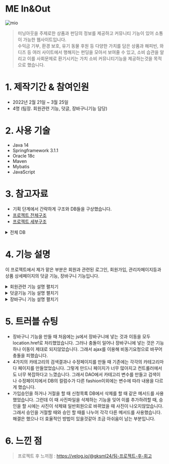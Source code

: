 # ME In&Out
![mio](https://user-images.githubusercontent.com/90094696/161173945-04d8404c-6b71-4704-ae6d-1d53bd9ae048.png)  
> 미닝아웃을 주제로한 상품과 펀딩의 정보를 제공하고 커뮤니티 기능이 있어 소통이 가능한 웹사이트입니다.  
> 수익금 기부, 환경 보호, 유기 동물 후원 등 다양한 가치를 담은 상품과 해피빈, 와디즈 등 여러 사이트에서 행해지는 펀딩을 모아서 보여줄 수 있고, 소비 습관을 알리고 이를 사회문제로 환기시키는 가치 소비 커뮤니티기능을
> 제공하는것을 목적으로 했습니다.


# 1. 제작기간 & 참여인원
* 2022년 2월 21일 ~ 3월 25일
* 4명 (팀장. 회원관련 기능, 덧글, 장바구니기능 담당)

# 2. 사용 기술
* Java 14
* Springframework 3.1.1
* Oracle 18c
* Maven
* Mybatis
* JavaScript

# 3. 참고자료
* 기획 단계에서 간략하게 구조와 DB들을 구상했습니다.   
* [프로젝트 전체구조](https://drive.google.com/file/d/1voVVVPvcnnfWAr6dQFk5IZL15XypMqGR/view)    
* [프로젝트 세부구조](https://drive.google.com/file/d/1sekZjojhVVqkqo02eQrnCGRvW7S-CBS7/view?usp=sharing)
<details markdown="1">
<summary>전체 DB</summary>

![DB](https://user-images.githubusercontent.com/90094696/164127886-f750b5ba-4d9b-40f1-a5d1-6f2aa53dc811.png)

</details>

# 4. 기능 설명
이 프로젝트에서 제가 맡은 부분은 회원과 관련된 로그인, 회원가입, 관리자페이지등과 상품 상세페이지의 덧글 기능, 장바구니 기능입니다.  

<details markdown="1">
<summary>회원관련 기능 설명 펼치기</summary>

### 1. 로그인

![제목 없는 프레젠테이션 (3)](https://user-images.githubusercontent.com/90094696/164469296-09c16b67-f428-437f-a571-5c10824bf98e.jpg)

<details markdown="1">
<summary>Controller</summary>

```java
	@RequestMapping(value = "/account.login", method = RequestMethod.POST)
	public String login(Account account, HttpServletRequest request) {
		aDAO.login(account, request);
		aDAO.loginCheck(request);
		String result = (String) request.getAttribute("result");
		if (result.equals("1") || result.equals("2")) {
			request.setAttribute("contentPage", "account/loginFail.jsp");
		} else {
			pDAO.getProductrandom(request);
			request.setAttribute("contentPage", "home.jsp");
		}
		return "index";
	}
```
</details>

<details markdown="1">
<summary>DAO</summary>

```java
	public void login(Account account, HttpServletRequest request) {
		Account dbAccount = ss.getMapper(AccountMapper.class).getAccountByID(account);
		if (dbAccount != null) {
			if (account.getA_pw().equals(dbAccount.getA_pw())) {
				request.getSession().setAttribute("loginAccount", dbAccount);
				request.getSession().setMaxInactiveInterval(60 * 1000);
				request.setAttribute("result", "0");
			} else {
				request.setAttribute("result", "1");// pw오류
			}
		} else {
			request.setAttribute("result", "2");// 없는 id
		}
	}
```
</details>

* 로그인은 DB의 ID와 비밀번호가 일치한 경우에 세션을 얻어 회원 정보를 실었습니다.
* 로그인이 실패할 경우를 구분하기위해 변수를 설정하고 return되는 변수의 값에 따라 이동하는 페이지를 다르게했습니다.

### 2. 회원가입 

![제목 없는 프레젠테이션 (2)](https://user-images.githubusercontent.com/90094696/164468334-b1cd0f7f-f385-4c81-a484-e8c20522ccbc.jpg)

<details markdown="1">
<summary>Ajax</summary>

```java
function idCheck(){
	$("#join_idInput").blur(function(){
		var id_check = document.getElementById("join_idInput");
		$.ajax({
			url : '/mio/account.idCheck?a_id='+id_check.value,
			type:'get',
			success : function(data){
					console.log(data);
					console.log(id_check.value);
				if(data == 1){
					// 1은 중복
					$("#id_check").text("이미 사용중인 id입니다.");
					$("#id_check").css("color","red");
					document.getElementById("idCheckOk").value="idUncheck";
				}else{
					if(id_check.value == ""){
					$("#id_check").text("id를 입력해주세요.");
					$("#id_check").css("color","red");
					}else if(containsHS(id_check)){
						$("#id_check").text("영어/숫자만 입력해주세요.");
						$("#id_check").css("color","red");
					}else if(lessThan(id_check,6)){
						$("#id_check").text("6자 이상 입력해주세요.");
						$("#id_check").css("color","red");
					}
					else{
						$("#id_check").text("사용 가능한 ID입니다.");
						$("#id_check").css("color","green");
						document.getElementById("idCheckOk").value="idCheckOk";
					
					}
				}
			}
		});
	});
}
```
</details>

<details markdown="1">
<summary>Controller,DAO</summary>

```java
// Controller
@RequestMapping(value = "/account.idCheck", method = RequestMethod.GET)
	@ResponseBody
	public int idCheck(@RequestParam("a_id") String a_id, HttpServletRequest request) {
		aDAO.loginCheck(request);
		return aDAO.idCheck(a_id);
	}
  
// DAO
public int idCheck(String a_id) {
		int result1;
		int result2;
		
		result1 = ss.getMapper(AccountMapper.class).idCheck(a_id);
		result2 = ss.getMapper(AccountMapper.class).idCheckS(a_id);
		
		int result;
		
		if (result1 == 1 || result2 == 1) {
			result = 1;
		} else {
			result = 0;
		}
		return result;
	}
```
</details>

* ID 중복체크에서는 ajax 비동기요청으로 입력값에 따른 결과를 표시해주었습니다.
* 이 때 중복체크를 하지 않았을 경우 가입이 되지않도록 확인용 변수를 만들어 사용가능한 ID를 입력했을 경우에만 변수를 확인완료된 값으로 변경해주었습니다.
* 다른 값들에는 js를 이용해 유효성검사를 해주었습니다.   
* 일반 회원의 경우 바로 회원DB에, 판매자의 경우 가입신청DB에 insert됩니다.   

### 3. 관리자페이지
* 관리자 페이지는 등급조정과 가입승인 두가지 기능이 있습니다. jstl을 이용해서 관리자 등급일 때만 버튼이 활성화됩니다.   

![제목 없는 프레젠테이션 (4)](https://user-images.githubusercontent.com/90094696/164470231-0f9c1bea-c735-4d84-a42e-e1a2d0fe0a3a.jpg)

<details markdown="1">
<summary>Controller,DAO</summary>

```java
// Controller
@RequestMapping(value = "/account.updategrade", method = RequestMethod.GET)
	public String gradeUpdate(Account account, HttpServletRequest request) {
		if (aDAO.loginCheck(request)) {
			aDAO.updateGrade(account, request);
			aDAO.getAllAccount(1, request);
			request.setAttribute("contentPage", "account/updateGrade.jsp");
		} else {
			pDAO.getProductrandom(request);
			request.setAttribute("contentPage", "home.jsp");
		}
		return "index";
	}
// DAO
public void updateGrade(Account account, HttpServletRequest request) {
		if (ss.getMapper(AccountMapper.class).updateGrade(account) == 1) {
			request.setAttribute("result", "수정성공"); // 확인용
		} else {
			request.setAttribute("result", "수정실패");
		}
	}
```
</details>  
  
* 등급 조정에서는 ID와 변경할 등급의 정보를 실어서 컨트롤러로 보냅니다. 
* pk인 ID로 where절을 만들어 등급을 수정해줍니다.   
* 이름과 ID로 검색을 할 수 있도록 했습니다.

![제목 없는 프레젠테이션 (5)](https://user-images.githubusercontent.com/90094696/164471433-fe9aa9c5-70b8-4819-a15a-8cea503c9dc3.jpg)

<details markdown="1">
<summary>Controller,DAO</summary>

```java
// Controller
@RequestMapping(value = "/account.sellerJoin.do", method = RequestMethod.GET)
	public String sellerJoin(Account account, Seller seller, HttpServletRequest request) {
		if (aDAO.loginCheck(request)) {
			aDAO.sellerToAccount(account, seller, request);
			aDAO.deleteSellerjoin(seller, request);
			aDAO.getSeller(request);
			request.setAttribute("contentPage", "account/joinConfirm.jsp");
		} else {
			pDAO.getProductrandom(request);
			request.setAttribute("contentPage", "home.jsp");
		}
		return "index";
	}
// DAO
public void sellerToAccount(Account account, Seller seller, HttpServletRequest request) {
		Seller sellerApproved = ss.getMapper(AccountMapper.class).getSellerById(seller);
		account.setA_id(sellerApproved.getA_s_id());
		account.setA_pw(sellerApproved.getS_pw());
		account.setA_name(sellerApproved.getS_name());
		account.setA_addr(sellerApproved.getS_addr());
		account.setA_phone(sellerApproved.getS_phone());
		account.setA_img(sellerApproved.getS_img());
		account.setA_grade(sellerApproved.getS_grade());
		account.setA_question(sellerApproved.getS_question());
		account.setA_answer(sellerApproved.getS_answer());

		if (ss.getMapper(AccountMapper.class).joinGeneral(account) == 1) {
			request.setAttribute("result", "가입성공"); // 확인용
		} else {
			request.setAttribute("result", "가입실패");
		}
	}
```
</details>

* 가입 승인 리스트에서 자세히보기를 클릭하면 해당 신청자의 상세페이지로 이동합니다.   
* 가입 승인은 신청목록에 있는 판매자의 정보들을 일반회원의 빈에 담아 일반회원으로 등록하고 기존의 신청목록에서 기록을 삭제합니다. 이 때 승인을 허가하면 사진은 그대로 남아 회원DB에 등록되고, 거절하면 사진파일을 삭제해줍니다.   

### 4. 마이페이지


<details markdown="1">
<summary>정보 수정 DAO</summary>

```java
public void updateAccount(Account account, HttpServletRequest request) {
		String path = request.getSession().getServletContext().getRealPath("resources/img_account");
		MultipartRequest mr = null;
		Account loginMember = (Account) request.getSession().getAttribute("loginAccount");
		String oldFile = loginMember.getA_img();
		String newFile = null;
		try {
			mr = new MultipartRequest(request, path, 10 * 1024 * 1024, "utf-8", new DefaultFileRenamePolicy());
			newFile = mr.getFilesystemName("jm_photo");
			if (newFile == null) {
				newFile = oldFile;
			} else {
				newFile = URLEncoder.encode(newFile, "utf-8");
				newFile = newFile.replace("+", " ");
			}
		} catch (Exception e) {
			e.printStackTrace();
			request.setAttribute("result", "수정실패"); // 확인용
			return;
		}
		try {
			String join_id = mr.getParameter("jm_id");
			String join_pw = mr.getParameter("jm_pw");
			String join_name = mr.getParameter("jm_name");
			String join_addr1 = mr.getParameter("jm_addr1");
			String join_addr2 = mr.getParameter("jm_addr2");
			String join_addr3 = mr.getParameter("jm_addr3");
			String join_addr = join_addr1 + "!" + join_addr2 + "!" + join_addr3;
			String join_img = newFile;
			String join_phone = mr.getParameter("jm_phone");

			account.setA_id(join_id);
			account.setA_pw(join_pw);
			account.setA_name(join_name);
			account.setA_addr(join_addr);
			account.setA_img(join_img);
			account.setA_phone(join_phone);

			if (ss.getMapper(AccountMapper.class).updateAccount(account) == 1) {
				request.setAttribute("result", "수정성공");
				account = ss.getMapper(AccountMapper.class).getAccountByID(account);
				request.getSession().setAttribute("loginAccount", account);
				if (!oldFile.equals(newFile)) {
					oldFile = URLDecoder.decode(oldFile, "utf-8");
					new File(path + "/" + oldFile).delete();
				}
			} else {
				request.setAttribute("result", "수정실패");
				if (!oldFile.equals(newFile)) {
					newFile = URLDecoder.decode(newFile, "utf-8");
					new File(path + "/" + newFile).delete();
				}
			}
		} catch (Exception e) {
			e.printStackTrace();
			request.setAttribute("result", "수정실패");
			if (!oldFile.equals(newFile)) {
				try {
					newFile = URLDecoder.decode(newFile, "utf-8");
				} catch (UnsupportedEncodingException e1) {
				}
				new File(path + "/" + newFile).delete();
			}
		}
	}
```
</details>


* 마이페이지에서는 가입시 입력한 정보 열람, 정보 수정, 탈퇴가 가능합니다. 

* 마이페이지에 접근시 로그인되어있는 세션에서 회원정보를 불러와 표시해줍니다.

* 수정의 경우 pk값인 ID외의 값들을 수정할 수 있습니다. 수정 페이지에서 기존값을 value로 설정해 수정전에 볼 수 있게했습니다.   

* 탈퇴버튼을 누를 시 ID와 PW를 입력해야하고 현재 세션의 ID와 PW의 정보와 입력값이 다를 경우 넘어가지않도록 javascript로 유효성겁사를 넣었습니다. 

</details>

<details markdown="1">
<summary>덧글기능 기능 설명 펼치기</summary>

![제목 없는 프레젠테이션 (7)](https://user-images.githubusercontent.com/90094696/164476459-51c2d869-d877-4558-b4d8-09de4b111f22.jpg)


<details markdown="1">
<summary>jQuery</summary>

```java
$(function () {
	
	$('#star a').click(function(){ 
		
		 $(this).parent().children("a").removeClass("on");    
		 $(this).addClass("on").prevAll("a").addClass("on");
		 console.log($(this).attr("value"));
		 let rate = $(this).attr("value");
		  document.productReply.r_rate.value=rate;
		  return false;
		});
	
	let rate;
	$('.starRate').each(function (i,s) {
		rate = $(this).attr('value');
		let starResult = $('<span class="starRateResult"></span>')
		
		if(rate == 1){
			 $(this).append(starResult)
			 starResult.text('★☆☆☆☆')
		}else if(rate == 2){
			 $(this).append(starResult)
			 starResult.text('★★☆☆☆')
		}else if(rate == 3){
			 $(this).append(starResult)
			 starResult.text('★★★☆☆')
		}else if(rate == 4){
			 $(this).append(starResult)
			 starResult.text('★★★★☆')
		}else if(rate == 5){
			 $(this).append(starResult)
			 starResult.text('★★★★★')
		}
	});
});
```
</details>

* 덧글의 별점은 jQuery를 이용해 구현했습니다. 별점에 따른 숫자를 rate에 저장한 후 덧글을 불러올 때 저장된 rate에 따라 별점이 표시됩니다.   
* 덧글은 상품pk를 외래키로 참고하고 on delete cascade를 이용해 상품이 사라질 경우 그 상품에 등록된 덧글도 같이 삭제되게했습니다.

</details>

<details markdown="1">
<summary>장바구니 기능 설명 펼치기</summary>


![제목 없는 프레젠테이션 (2)](https://user-images.githubusercontent.com/90094696/164352961-b609a72c-56d6-484f-9237-4e28c7bed196.jpg)

<details markdown="1">
<summary>JavaScript</summary>

```java
function goCart(i,p,price,c,photo) {
	let amount = document.getElementById("amount").value;
	let ok = confirm("장바구니에 담으시겠습니까?")
	if (ok) {
		$.ajax({
			url :'/mio/product.insert.cart?c_p_no=' + p + "&c_a_id=" + i + "&c_quantity="
				+amount+"&c_price=" + price + "&p_num="+ p +"&c_category="+ c + "&c_p_photo=" + photo,
			type:'get',
			success :alert("장바구니에 담겼습니다.")
		});
		
		let ok2 = confirm("장바구니로 이동하시겠습니까?")
		if (ok2) {
			window.location.href = "product.go.cart"

		}
	}
}
```
</details>

* 장바구니는 js를 이용해 컨트롤러로 이동하게 되는데 이 때 ajax로 장바구니에 넣는 비동기 요청을 보내고, location.href로 장바구니로 이동합니다.   
* Session의 사용자 ID를 이용해 cart DB에 상품pk, 가격등의 정보를 등록합니다. ID와 상품pk를 외래키로 참고하며 on delete cascade를 이용해 탈퇴하거나 상품이 삭제되면 장바구니에서도 삭제되게했습니다.
</details>

# 5. 트러블 슈팅
* 장바구니 기능을 만들 때 처음에는 js에서 장바구니에 넣는 것과 이동을 모두 location.href로 처리했었습니다. 그러나 충돌이 일어나 장바구니에 넣는 것은 기능하나 이동이 제대로 되지않았습니다. 그래서 ajax를 이용해 비동기요청으로 바꾸어 충돌을 피했습니다.
* 4가지의 카테고리의 검색결과나 수정페이지를 만들 때 기존에는 각각의 카테고리마다 페이지를 만들었었습니다. 그렇게 만드니 페이지가 너무 많아지고 컨트롤러에서도 너무 복잡하다고 느꼈습니다. 그래서 DAO에서 카테고리 변수를 만들고 검색이나 수정페이지에서 DB의 컬럼수가 다른 fashion이외에는 변수에 따라 내용을 다르게 했습니다. 
* 가입승인을 하거나 거절을 할 때 신청목록 DB에서 삭제를 할 때 같은 메서드를 사용했었습니다. 그런데 이 때 사진파일을 삭제하는 기능을 잊어 이를 추가하려할 때, 승인을 할 시에는 사진이 삭제돼 일반회원으로 바뀌었을 때 사진이 나오지않았습니다. 그래서 승인을 거절할 때와 승인 할 때를 나누어 각각 다른 메서드를 사용했습니다. 해결은 했으나 더 효율적인 방법이 있을것같아 조금 아쉬움이 남는 부분입니다.

# 6. 느낀 점
> 프로젝트 후 느끼점 : https://velog.io/@gksml24/팀-프로젝트-후-회고
